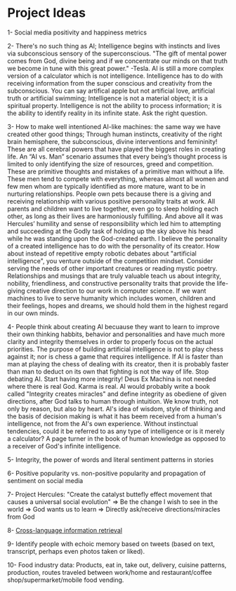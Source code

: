 # Project Ideas

1- Social media positivity and happiness metrics

2- There's no such thing as AI; Intelligence begins with instincts and lives via subconscious sensory of the superconscious. "The gift of mental power comes from God, divine being and if we concentrate our minds on that truth we become in tune with this great power." -Tesla. AI is still a more complex version of a calculator which is not intelligence. Intelligence has to do with receiving information from the super conscious and creativity from the subconscious. You can say artifical apple but not artificial love, artificial truth or artificial swimming; Intelligence is not a material object; it is a spiritual property. Intelligence is not the ability to process information; it is the ability to identify reality in its infinite state. Ask the right question.

3- How to make well intentioned AI-like machines: the same way we have created other good things; Through human instincts, creativity of the right brain hemisphere, the subconscious, divine interventions and femininity! These are all cerebral powers that have played the biggest roles in creating life. An “AI vs. Man” scenario assumes that every being’s thought process is limited to only identifying the size of resources, greed and competition. These are primitive thoughts and mistakes of a primitive man without a life. These men tend to compete with everything, whereas almost all women and few men whom are typically identified as more mature, want to be in nurturing relationships. People own pets because there is a giving and receiving relationship with various positive personality traits at work. All parents and children want to live together, even go to sleep holding each other, as long as their lives are harmoniously fulfilling. And above all it was Hercules’ humility and sense of responsibility which led him to attempting and succeeding at the Godly task of holding up the sky above his head while he was standing upon the God-created earth. I believe the personality of a created intelligence has to do with the personality of its creator. How about instead of repetitive empty robotic debates about "artificial intelligence", you venture outside of the competition mindset. Consider serving the needs of other important creatures or reading mystic poetry. Relationships and musings that are truly valuable teach us about integrity, nobility, friendliness, and constructive personality traits that provide the life-giving creative direction to our work in computer science. If we want machines to live to serve humanity which includes women, children and their feelings, hopes and dreams, we should hold them in the highest regard in our own minds.

4- People think about creating AI becuause they want to learn to improve their own thinking habbits, behavior and personalities and have much more clarity and integrity themselves in order to properly focus on the actual priorities. The purpose of building artificial intelligence is not to play chess against it; nor is chess a game that requires intelligence. If AI is faster than man at playing the chess of dealing with its creator, then it is probably faster than man to deduct on its own that fighting is not the way of life. Stop debating AI. Start having more integrity! Deus Ex Machina is not needed where there is real God. Karma is real. AI would probably write a book called "Integrity creates miracles" and define integrity as obediene of given directions, after God talks to human through intuition. We know truth, not only by reason, but also by heart. AI's idea of wisdom, style of thinking and the basis of decision making is what it has beem received from a human's intelligence, not from the AI's own experience. Without instinctual tendencies, could it be referred to as any type of intelligence or is it merely a calculator? A page turner in the book of human knowledge as opposed to a receiver of God's infinite intelligence.

5- Integrity, the power of words and literal sentiment patterns in stories

6- Positive popularity vs. non-positive popularity and propagation of sentiment on social media

7- Project Hercules: "Create the catalyst buttefly effect movement that causes a universal social evolution" => Be the change I wish to see in the world => God wants us to learn => Directly ask/receive directions/miracles from God

8- <a href="https://en.wikipedia.org/wiki/Cross-language_information_retrieval">Cross-language information retrieval</a>

9- Identify people with echoic memory based on tweets (based on text, transcript, perhaps even photos taken or liked).

10- Food industry data: Products, eat in, take out, delivery, cuisine patterns, production, routes traveled between work/home and restaurant/coffee shop/supermarket/mobile food vending.
